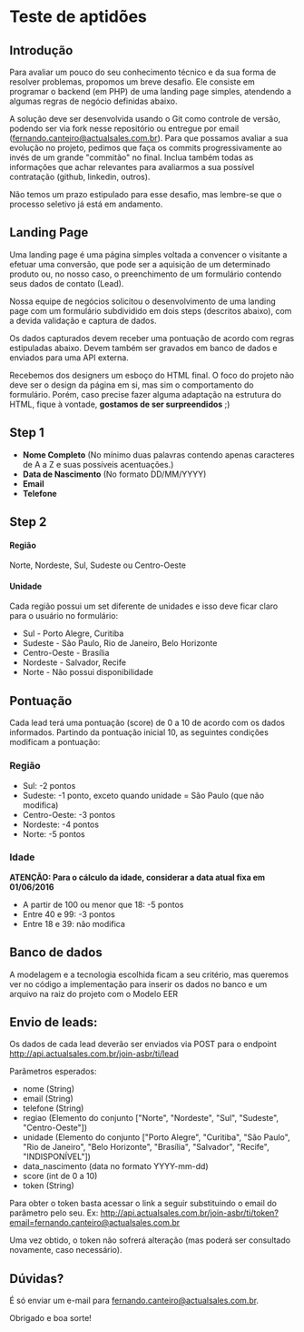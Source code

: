 # Teste de aptidões
## Introdução
Para avaliar um pouco do seu conhecimento técnico e da sua forma de resolver problemas, propomos um breve desafio.
Ele consiste em programar o backend (em PHP) de uma landing page simples, atendendo a algumas regras de negócio definidas abaixo.

A solução deve ser desenvolvida usando o Git como controle de versão, podendo ser via fork nesse repositório ou entregue por email (fernando.canteiro@actualsales.com.br).
Para que possamos avaliar a sua evolução no projeto, pedimos que faça os commits progressivamente ao invés de um grande "commitão" no final.
Inclua também todas as informações que achar relevantes para avaliarmos a sua possível contratação (github, linkedin, outros).

Não temos um prazo estipulado para esse desafio, mas lembre-se que o processo seletivo já está em andamento.

## Landing Page
Uma landing page é uma página simples voltada a convencer o visitante a efetuar uma conversão, 
que pode ser a aquisição de um determinado produto ou, no nosso caso, o preenchimento de um 
formulário contendo seus dados de contato (Lead).

Nossa equipe de negócios solicitou o desenvolvimento de uma landing page
com um formulário subdividido em dois steps (descritos abaixo),
com a devida validação e captura de dados.

Os dados capturados devem receber uma pontuação de acordo com regras estipuladas abaixo.
Devem também ser gravados em banco de dados e enviados para uma API externa.

Recebemos dos designers um esboço do HTML final.
O foco do projeto não deve ser o design da página em si, mas sim o comportamento do formulário.
Porém, caso precise fazer alguma adaptação na estrutura do HTML, fique à vontade, **gostamos de ser surpreendidos** ;)

## Step 1
- **Nome Completo** (No mínimo duas palavras contendo apenas caracteres de A a Z e suas possíveis acentuações.)
- **Data de Nascimento** (No formato DD/MM/YYYY)
- **Email**
- **Telefone**

## Step 2
#### Região
Norte, Nordeste, Sul, Sudeste ou Centro-Oeste
#### Unidade
Cada região possui um set diferente de unidades e isso deve ficar claro para o usuário no formulário:

- Sul - Porto Alegre, Curitiba
- Sudeste - São Paulo, Rio de Janeiro, Belo Horizonte
- Centro-Oeste - Brasília
- Nordeste - Salvador, Recife
- Norte - Não possui disponibilidade

## Pontuação
Cada lead terá uma pontuação (score) de 0 a 10 de acordo com os dados informados.
Partindo da pontuação inicial 10, as seguintes condições modificam a pontuação:

### Região
- Sul: -2 pontos
- Sudeste: -1 ponto, exceto quando unidade = São Paulo (que não modifica)
- Centro-Oeste: -3 pontos
- Nordeste: -4 pontos
- Norte: -5 pontos

### Idade
**ATENÇÃO: Para o cálculo da idade, considerar a data atual fixa em 01/06/2016**

- A partir de 100 ou menor que 18: -5 pontos
- Entre 40 e 99: -3 pontos
- Entre 18 e 39: não modifica

## Banco de dados
A modelagem e a tecnologia escolhida ficam a seu critério, mas queremos ver no código a implementação para inserir os dados no banco e um arquivo na raiz do projeto com o Modelo EER

## Envio de leads:
Os dados de cada lead deverão ser enviados via POST para o endpoint http://api.actualsales.com.br/join-asbr/ti/lead

Parâmetros esperados:

- nome (String)
- email (String)
- telefone (String)
- regiao (Elemento do conjunto ["Norte", "Nordeste", "Sul", "Sudeste", "Centro-Oeste"])
- unidade (Elemento do conjunto ["Porto Alegre", "Curitiba", "São Paulo", "Rio de Janeiro", "Belo Horizonte", "Brasília", "Salvador", "Recife", "INDISPONÍVEL"])
- data_nascimento (data no formato YYYY-mm-dd)
- score (int de 0 a 10)
- token (String)

Para obter o token basta acessar o link a seguir substituindo o email do parâmetro pelo seu. Ex: http://api.actualsales.com.br/join-asbr/ti/token?email=fernando.canteiro@actualsales.com.br

Uma vez obtido, o token não sofrerá alteração (mas poderá ser consultado novamente, caso necessário).

## Dúvidas?
É só enviar um e-mail para <fernando.canteiro@actualsales.com.br>.

Obrigado e boa sorte!